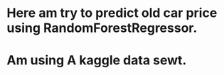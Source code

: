 # Here am try to predict old car price using RandomForestRegressor. 
# Am  using A kaggle data sewt.
